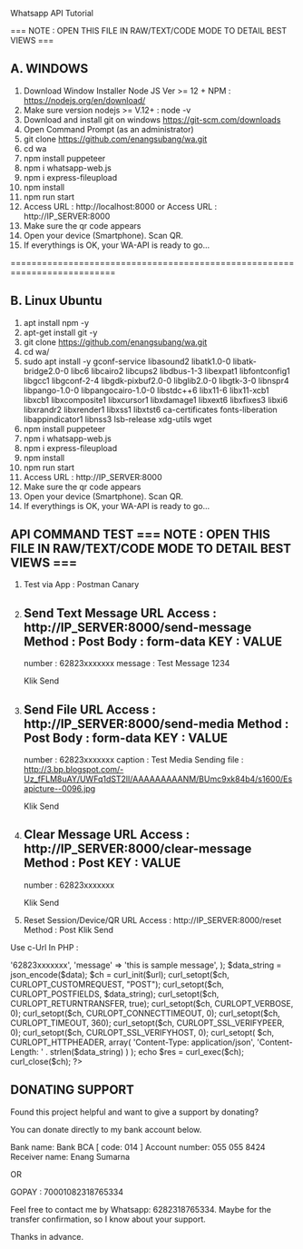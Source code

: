 Whatsapp API Tutorial

=== NOTE : OPEN THIS FILE IN RAW/TEXT/CODE MODE TO DETAIL BEST VIEWS ===

A. WINDOWS
--------------------------------------------------------------------------
1. Download Window Installer Node JS Ver >= 12 + NPM : https://nodejs.org/en/download/
2. Make sure version nodejs >= V.12+ : node -v
3. Download and install git on windows https://git-scm.com/downloads
4. Open Command Prompt (as an administrator)
5. git clone https://github.com/enangsubang/wa.git
6. cd wa
7. npm install puppeteer
8. npm i whatsapp-web.js
9. npm i express-fileupload
10. npm install
11. npm run start
12. Access URL : http://localhost:8000 or Access URL : http://IP_SERVER:8000
13. Make sure the qr code appears
14. Open your device (Smartphone). Scan QR.
15. If everythings is OK, your WA-API is ready to go... 

==========================================================================

B. Linux Ubuntu
--------------------------------------------------------------------------
1. apt install npm -y
2. apt-get install git -y
3. git clone https://github.com/enangsubang/wa.git
4. cd wa/
5. sudo apt install -y gconf-service libasound2 libatk1.0-0 libatk-bridge2.0-0 libc6 libcairo2 libcups2 libdbus-1-3 libexpat1 libfontconfig1 libgcc1 libgconf-2-4 libgdk-pixbuf2.0-0 libglib2.0-0 libgtk-3-0 libnspr4 libpango-1.0-0 libpangocairo-1.0-0 libstdc++6 libx11-6 libx11-xcb1 libxcb1 libxcomposite1 libxcursor1 libxdamage1 libxext6 libxfixes3 libxi6 libxrandr2 libxrender1 libxss1 libxtst6 ca-certificates fonts-liberation libappindicator1 libnss3 lsb-release xdg-utils wget
6. npm install puppeteer
7. npm i whatsapp-web.js
8. npm i express-fileupload
9. npm install
10. npm run start
11. Access URL : http://IP_SERVER:8000
12. Make sure the qr code appears
13. Open your device (Smartphone). Scan QR.
14. If everythings is OK, your WA-API is ready to go... 

API COMMAND TEST 
=== NOTE : OPEN THIS FILE IN RAW/TEXT/CODE MODE TO DETAIL BEST VIEWS ===
-------------------------------------------------------------------------------------------
1. Test via App : Postman Canary
2. Send Text Message
   URL Access : http://IP_SERVER:8000/send-message
    Method : Post
    Body : form-data
     KEY    : VALUE
    -----------------------
    number  : 62823xxxxxxx
    message : Test Message 1234
   
   Klik Send

3. Send File 
    URL Access :  http://IP_SERVER:8000/send-media
    Method : Post
    Body : form-data
     KEY    : VALUE
    -----------------------
    number  : 62823xxxxxxx
    caption : Test Media Sending
    file    : http://3.bp.blogspot.com/-Uz_fFLM8uAY/UWFq1dST2lI/AAAAAAAAANM/BUmc9xk84b4/s1600/Esapicture--0096.jpg
   
   Klik Send
   
4. Clear Message
    URL Access : http://IP_SERVER:8000/clear-message
    Method : Post
    KEY    : VALUE
    -----------------------
    number : 62823xxxxxxx
    
    Klik Send  
    
5. Reset Session/Device/QR
    URL Access : http://IP_SERVER:8000/reset
    Method : Post
    Klik Send  
      
    
Use c-Url In PHP :

<?php
  	$url = 'http://IP_SERVER:8000/send-message';
	$data = array(
			'number' => '62823xxxxxxx',
			'message'  => 'this is sample message',
		);
   	$data_string = json_encode($data);
 	$ch = curl_init($url);
	curl_setopt($ch, CURLOPT_CUSTOMREQUEST, "POST");
	curl_setopt($ch, CURLOPT_POSTFIELDS, $data_string);
	curl_setopt($ch, CURLOPT_RETURNTRANSFER, true);
	curl_setopt($ch, CURLOPT_VERBOSE, 0);
	curl_setopt($ch, CURLOPT_CONNECTTIMEOUT, 0);
	curl_setopt($ch, CURLOPT_TIMEOUT, 360);
	curl_setopt($ch, CURLOPT_SSL_VERIFYPEER, 0);
	curl_setopt($ch, CURLOPT_SSL_VERIFYHOST, 0);
	curl_setopt(
		$ch,
		CURLOPT_HTTPHEADER,
		array(
			'Content-Type: application/json',
			'Content-Length: ' . strlen($data_string)
		)
	);
	echo $res = curl_exec($ch);
	curl_close($ch);
?>


 



DONATING SUPPORT
-------------------------------------------------------------------------------------------
Found this project helpful and want to give a support by donating?

You can donate directly to my bank account below.

Bank name: Bank BCA [ code: 014 ]
Account number: 055 055 8424
Receiver name: Enang Sumarna

OR

GOPAY : 70001082318765334

Feel free to contact me by Whatsapp: 6282318765334. Maybe for the transfer confirmation, so I know about your support.

Thanks in advance.
